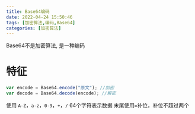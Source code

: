 ```yaml
---
title: Base64编码
date: 2022-04-24 15:50:46
tags: [加密算法,编码,Base64]
categories: [加密算法]
---
```


Base64不是加密算法, 是一种编码

# 特征
```js
var encode = Base64.encode("原文"); //加密
var decode = Base64.decode(encode); //解密
```

使用 `A-Z`，`a-z`，`0-9`，`+`，`/` 64个字符表示数据
末尾使用`=`补位，补位不超过两个